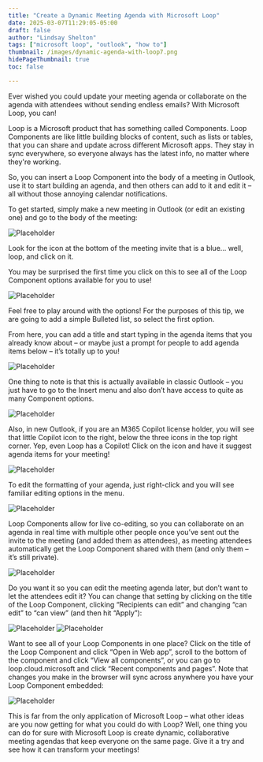 ```yaml
---
title: "Create a Dynamic Meeting Agenda with Microsoft Loop"
date: 2025-03-07T11:29:05-05:00
draft: false
author: "Lindsay Shelton"
tags: ["microsoft loop", "outlook", "how to"]
thumbnail: /images/dynamic-agenda-with-loop7.png
hidePageThumbnail: true
toc: false

---
```


Ever wished you could update your meeting agenda or collaborate on the agenda with attendees without sending endless emails? With Microsoft Loop, you can! 

Loop is a Microsoft product that has something called Components.  Loop Components are like little building blocks of content, such as lists or tables, that you can share and update across different Microsoft apps. They stay in sync everywhere, so everyone always has the latest info, no matter where they're working.

So, you can insert a Loop Component into the body of a meeting in Outlook, use it to start building an agenda, and then others can add to it and edit it – all without those annoying calendar notifications.

To get started, simply make a new meeting in Outlook (or edit an existing one) and go to the body of the meeting:

![Placeholder](/images/dynamic-agenda-with-loop1.png)
 
Look for the icon at the bottom of the meeting invite that is a blue… well, loop, and click on it.

You may be surprised the first time you click on this to see all of the Loop Component options available for you to use!

![Placeholder](/images/dynamic-agenda-with-loop2.png)
 
Feel free to play around with the options!  For the purposes of this tip, we are going to add a simple Bulleted list, so select the first option.

From here, you can add a title and start typing in the agenda items that you already know about – or maybe just a prompt for people to add agenda items below – it’s totally up to you!

![Placeholder](/images/dynamic-agenda-with-loop3.png)

One thing to note is that this is actually available in classic Outlook – you just have to go to the Insert menu and also don’t have access to quite as many Component options.

![Placeholder](/images/dynamic-agenda-with-loop4.png)

Also, in new Outlook, if you are an M365 Copilot license holder, you will see that little Copilot icon to the right, below the three icons in the top right corner.  Yep, even Loop has a Copilot!  Click on the icon and have it suggest agenda items for your meeting!

![Placeholder](/images/dynamic-agenda-with-loop5.png)
 
To edit the formatting of your agenda, just right-click and you will see familiar editing options in the menu.

![Placeholder](/images/dynamic-agenda-with-loop6.png)
 
Loop Components allow for live co-editing, so you can collaborate on an agenda in real time with multiple other people once you’ve sent out the invite to the meeting (and added them as attendees), as meeting attendees automatically get the Loop Component shared with them (and only them – it’s still private).

![Placeholder](/images/dynamic-agenda-with-loop7.png)

 Do you want it so you can edit the meeting agenda later, but don’t want to let the attendees edit it?   You can change that setting by clicking on the title of the Loop Component, clicking “Recipients can edit” and changing “can edit” to “can view” (and then hit “Apply”):

 ![Placeholder](/images/dynamic-agenda-with-loop8.png)
 ![Placeholder](/images/dynamic-agenda-with-loop9.png)
   
Want to see all of your Loop Components in one place?  Click on the title of the Loop Component and click “Open in Web app”, scroll to the bottom of the component and click “View all components”, or you can go to loop.cloud.microsoft and click “Recent components and pages”.  Note that changes you make in the browser will sync across anywhere you have your Loop Component embedded:

 ![Placeholder](/images/dynamic-agenda-with-loop10.png)
 
This is far from the only application of Microsoft Loop – what other ideas are you now getting for what you could do with Loop?  Well, one thing you can do for sure with Microsoft Loop is create dynamic, collaborative meeting agendas that keep everyone on the same page. Give it a try and see how it can transform your meetings!


<!-- Google tag (gtag.js) -->
<script async src="https://www.googletagmanager.com/gtag/js?id=G-CN3PDT3T20"></script>
<script>
  window.dataLayer = window.dataLayer || [];
  function gtag(){dataLayer.push(arguments);}
  gtag('js', new Date());

  gtag('config', 'G-CN3PDT3T20');
</script>